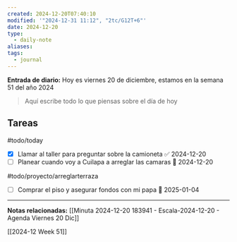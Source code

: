 ```yaml
---
created: 2024-12-20T07:40:10
modified: '"2024-12-31 11:12", "2tc/G12T+6"'
date: 2024-12-20
type:
  - daily-note
aliases: 
tags:
  - journal
---
```

**Entrada de diario:** 
Hoy es viernes 20 de diciembre, estamos en la semana 51 del año 2024

> Aquí escribe todo lo que piensas sobre el día de hoy


## Tareas

#todo/today
- [x] Llamar al taller para preguntar sobre la camioneta ✅ 2024-12-20
- [ ] Planear cuando voy a Cuilapa a arreglar las camaras 📅 2024-12-20

#todo/proyecto/arreglarterraza
- [ ] Comprar el piso y asegurar fondos con mi papa 📅 2025-01-04


----
**Notas relacionadas:**
[[Minuta 2024-12-20 183941 - Escala-2024-12-20 - Agenda Viernes 20 Dic]]

[[2024-12 Week 51]]
